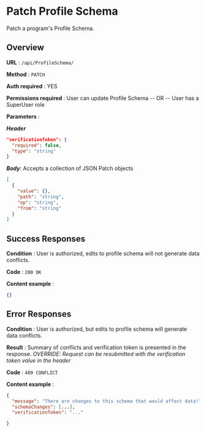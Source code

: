 # Patch Profile Schema

Patch a program's Profile Schema.

## Overview

**URL** : `/api/ProfileSchema/`

**Method** : `PATCH`

**Auth required** : YES

**Permissions required** : User can update Profile Schema -- OR -- User has a SuperUser role

**Parameters** :

***Header***

```json
"verificationToken": {
  "required": false,
  "type": "string"
}
```

***Body***: Accepts a collection of JSON Patch objects

```json
[
  {
    "value": {},
    "path": "string",
    "op": "string",
    "from": "string"
  }
]
```

## Success Responses

**Condition** : User is authorized, edits to profile schema will not generate data conflicts.

**Code** : `200 OK`

**Content example** :

```json
{}
```

## Error Responses

**Condition** : User is authorized, but edits to profile schema will generate data conflicts.

**Result** : Summary of conflicts and verification token is presented in the response. *OVERRIDE: Request can be resubmitted with the verification token value in the header*

**Code** : `409 CONFLICT`

**Content example** :

```json
{
  "message": "There are changes to this schema that would affect data!",
  "schemaChanges": [...],
  "verificationToken": "..."

}
```
